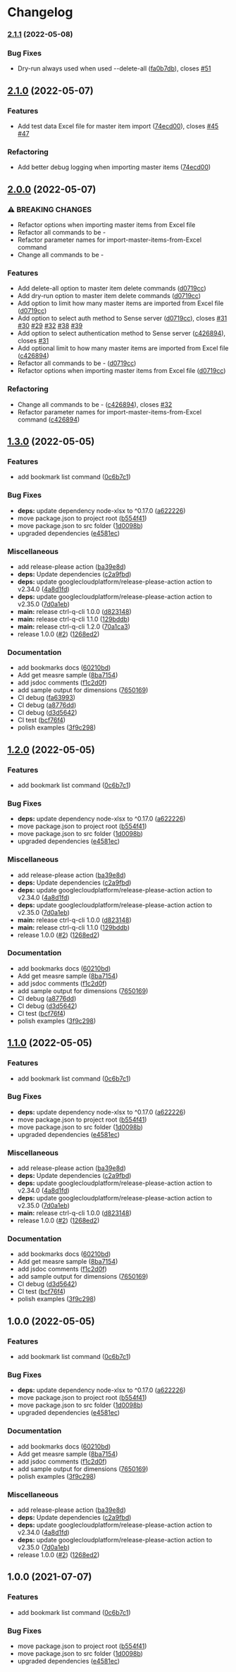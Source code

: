 # Changelog

### [2.1.1](https://github.com/ptarmiganlabs/ctrl-q-cli/compare/ctrl-q-cli-v2.1.0...ctrl-q-cli-v2.1.1) (2022-05-08)


### Bug Fixes

* Dry-run always used when used --delete-all ([fa0b7db](https://github.com/ptarmiganlabs/ctrl-q-cli/commit/fa0b7dbca8716fe649ac79fa34cc760235470f1e)), closes [#51](https://github.com/ptarmiganlabs/ctrl-q-cli/issues/51)

## [2.1.0](https://github.com/ptarmiganlabs/ctrl-q-cli/compare/ctrl-q-cli-v2.0.0...ctrl-q-cli-v2.1.0) (2022-05-07)


### Features

* Add test data Excel file for master item import ([74ecd00](https://github.com/ptarmiganlabs/ctrl-q-cli/commit/74ecd00a541c6e1fd50e0c94525bdbc32b98c6c1)), closes [#45](https://github.com/ptarmiganlabs/ctrl-q-cli/issues/45) [#47](https://github.com/ptarmiganlabs/ctrl-q-cli/issues/47)


### Refactoring

* Add better debug logging when importing master items ([74ecd00](https://github.com/ptarmiganlabs/ctrl-q-cli/commit/74ecd00a541c6e1fd50e0c94525bdbc32b98c6c1))

## [2.0.0](https://github.com/ptarmiganlabs/ctrl-q-cli/compare/ctrl-q-cli-v1.3.0...ctrl-q-cli-v2.0.0) (2022-05-07)


### ⚠ BREAKING CHANGES

* Refactor options when importing master items from Excel file
* Refactor all commands to be <entity>-<verb>
* Refactor parameter names for import-master-items-from-Excel command
* Change all commands to be <entity>-<verb>

### Features

* Add delete-all option to master item delete commands ([d0719cc](https://github.com/ptarmiganlabs/ctrl-q-cli/commit/d0719cc8b3dcc9aef46fc1d61749948edabe6230))
* Add dry-run option to master item delete commands ([d0719cc](https://github.com/ptarmiganlabs/ctrl-q-cli/commit/d0719cc8b3dcc9aef46fc1d61749948edabe6230))
* Add option to limit how many master items are imported from Excel file ([d0719cc](https://github.com/ptarmiganlabs/ctrl-q-cli/commit/d0719cc8b3dcc9aef46fc1d61749948edabe6230))
* Add option to select auth method to Sense server ([d0719cc](https://github.com/ptarmiganlabs/ctrl-q-cli/commit/d0719cc8b3dcc9aef46fc1d61749948edabe6230)), closes [#31](https://github.com/ptarmiganlabs/ctrl-q-cli/issues/31) [#30](https://github.com/ptarmiganlabs/ctrl-q-cli/issues/30) [#29](https://github.com/ptarmiganlabs/ctrl-q-cli/issues/29) [#32](https://github.com/ptarmiganlabs/ctrl-q-cli/issues/32) [#38](https://github.com/ptarmiganlabs/ctrl-q-cli/issues/38) [#39](https://github.com/ptarmiganlabs/ctrl-q-cli/issues/39)
* Add option to select authentication method to Sense server ([c426894](https://github.com/ptarmiganlabs/ctrl-q-cli/commit/c42689442a7262e4186c04f5b9c2a8c0e3755ed9)), closes [#31](https://github.com/ptarmiganlabs/ctrl-q-cli/issues/31)
* Add optional limit to how many master items are imported from Excel file ([c426894](https://github.com/ptarmiganlabs/ctrl-q-cli/commit/c42689442a7262e4186c04f5b9c2a8c0e3755ed9))
* Refactor all commands to be <entity>-<verb> ([d0719cc](https://github.com/ptarmiganlabs/ctrl-q-cli/commit/d0719cc8b3dcc9aef46fc1d61749948edabe6230))
* Refactor options when importing master items from Excel file ([d0719cc](https://github.com/ptarmiganlabs/ctrl-q-cli/commit/d0719cc8b3dcc9aef46fc1d61749948edabe6230))


### Refactoring

* Change all commands to be <entity>-<verb> ([c426894](https://github.com/ptarmiganlabs/ctrl-q-cli/commit/c42689442a7262e4186c04f5b9c2a8c0e3755ed9)), closes [#32](https://github.com/ptarmiganlabs/ctrl-q-cli/issues/32)
* Refactor parameter names for import-master-items-from-Excel command ([c426894](https://github.com/ptarmiganlabs/ctrl-q-cli/commit/c42689442a7262e4186c04f5b9c2a8c0e3755ed9))

## [1.3.0](https://github.com/ptarmiganlabs/ctrl-q-cli/compare/ctrl-q-cli-v1.2.0...ctrl-q-cli-v1.3.0) (2022-05-05)


### Features

* add bookmark list command ([0c6b7c1](https://github.com/ptarmiganlabs/ctrl-q-cli/commit/0c6b7c1e2664a627bf9febcab7009b0500d705a6))


### Bug Fixes

* **deps:** update dependency node-xlsx to ^0.17.0 ([a622226](https://github.com/ptarmiganlabs/ctrl-q-cli/commit/a6222266c4e2751788686ab2a8d9eb9cf08e67f7))
* move package.json to project root ([b554f41](https://github.com/ptarmiganlabs/ctrl-q-cli/commit/b554f414a241b588504bf53e103a6f55961160aa))
* move package.json to src folder ([1d0098b](https://github.com/ptarmiganlabs/ctrl-q-cli/commit/1d0098b8b8b42e348c2c066ea6580bbb976520e3))
* upgraded dependencies ([e4581ec](https://github.com/ptarmiganlabs/ctrl-q-cli/commit/e4581ec3f2ffe9737d7444d0f1a23f06003d16d3))


### Miscellaneous

* add release-please action ([ba39e8d](https://github.com/ptarmiganlabs/ctrl-q-cli/commit/ba39e8df80729a33545dc07fbc9001e56dfd8c1c))
* **deps:** Update dependencies ([c2a9fbd](https://github.com/ptarmiganlabs/ctrl-q-cli/commit/c2a9fbd04fad4c11eb1c93570af2db467ac41ccd))
* **deps:** update googlecloudplatform/release-please-action action to v2.34.0 ([4a8d1fd](https://github.com/ptarmiganlabs/ctrl-q-cli/commit/4a8d1fd544ac1babc34396b34d47a6238d7aaa9c))
* **deps:** update googlecloudplatform/release-please-action action to v2.35.0 ([7d0a1eb](https://github.com/ptarmiganlabs/ctrl-q-cli/commit/7d0a1eb9d21bb925ddd6e2183622bbd0b473b10f))
* **main:** release ctrl-q-cli 1.0.0 ([d823148](https://github.com/ptarmiganlabs/ctrl-q-cli/commit/d82314821a5289a2939b302512b0814c42eb4b69))
* **main:** release ctrl-q-cli 1.1.0 ([129bddb](https://github.com/ptarmiganlabs/ctrl-q-cli/commit/129bddbb34c4e7fefc383fc3e5f31025f38b0c6c))
* **main:** release ctrl-q-cli 1.2.0 ([70a1ca3](https://github.com/ptarmiganlabs/ctrl-q-cli/commit/70a1ca3ac597cd021dd3eecbe55ce3d1baaa7355))
* release 1.0.0 ([#2](https://github.com/ptarmiganlabs/ctrl-q-cli/issues/2)) ([1268ed2](https://github.com/ptarmiganlabs/ctrl-q-cli/commit/1268ed2e9cb375431bc1ef54231e7f70f490447b))


### Documentation

* add bookmarks docs ([60210bd](https://github.com/ptarmiganlabs/ctrl-q-cli/commit/60210bd0a799e1eab0ac102c4a2830af857ce8ce))
* Add get measre sample ([8ba7154](https://github.com/ptarmiganlabs/ctrl-q-cli/commit/8ba715495e8e62e4c2dcbe8e2a5e9659158084ab))
* add jsdoc comments ([f1c2d0f](https://github.com/ptarmiganlabs/ctrl-q-cli/commit/f1c2d0f10efb67c9b74dbd0979b811b3769e54dd))
* add sample output for dimensions ([7650169](https://github.com/ptarmiganlabs/ctrl-q-cli/commit/76501698bccb6824bec2a1498660a27f9f79f4fd))
* CI debug ([fa63993](https://github.com/ptarmiganlabs/ctrl-q-cli/commit/fa6399360e9ba8606b698948c8bbabc8b62a9ff9))
* CI debug ([a8776dd](https://github.com/ptarmiganlabs/ctrl-q-cli/commit/a8776ddc65c065aef6361af04285d73a9ce4cf1c))
* CI debug ([d3d5642](https://github.com/ptarmiganlabs/ctrl-q-cli/commit/d3d56429033fc0e950e4c4add975946cccb6a5e4))
* CI test ([bcf76f4](https://github.com/ptarmiganlabs/ctrl-q-cli/commit/bcf76f40b6b2037989efe60c2d6d732f091807d1))
* polish examples ([3f9c298](https://github.com/ptarmiganlabs/ctrl-q-cli/commit/3f9c298abf5836d2bfd0ed86e884c3a6bb4efd6c))

## [1.2.0](https://github.com/ptarmiganlabs/ctrl-q-cli/compare/ctrl-q-cli-v1.1.0...ctrl-q-cli-v1.2.0) (2022-05-05)


### Features

* add bookmark list command ([0c6b7c1](https://github.com/ptarmiganlabs/ctrl-q-cli/commit/0c6b7c1e2664a627bf9febcab7009b0500d705a6))


### Bug Fixes

* **deps:** update dependency node-xlsx to ^0.17.0 ([a622226](https://github.com/ptarmiganlabs/ctrl-q-cli/commit/a6222266c4e2751788686ab2a8d9eb9cf08e67f7))
* move package.json to project root ([b554f41](https://github.com/ptarmiganlabs/ctrl-q-cli/commit/b554f414a241b588504bf53e103a6f55961160aa))
* move package.json to src folder ([1d0098b](https://github.com/ptarmiganlabs/ctrl-q-cli/commit/1d0098b8b8b42e348c2c066ea6580bbb976520e3))
* upgraded dependencies ([e4581ec](https://github.com/ptarmiganlabs/ctrl-q-cli/commit/e4581ec3f2ffe9737d7444d0f1a23f06003d16d3))


### Miscellaneous

* add release-please action ([ba39e8d](https://github.com/ptarmiganlabs/ctrl-q-cli/commit/ba39e8df80729a33545dc07fbc9001e56dfd8c1c))
* **deps:** Update dependencies ([c2a9fbd](https://github.com/ptarmiganlabs/ctrl-q-cli/commit/c2a9fbd04fad4c11eb1c93570af2db467ac41ccd))
* **deps:** update googlecloudplatform/release-please-action action to v2.34.0 ([4a8d1fd](https://github.com/ptarmiganlabs/ctrl-q-cli/commit/4a8d1fd544ac1babc34396b34d47a6238d7aaa9c))
* **deps:** update googlecloudplatform/release-please-action action to v2.35.0 ([7d0a1eb](https://github.com/ptarmiganlabs/ctrl-q-cli/commit/7d0a1eb9d21bb925ddd6e2183622bbd0b473b10f))
* **main:** release ctrl-q-cli 1.0.0 ([d823148](https://github.com/ptarmiganlabs/ctrl-q-cli/commit/d82314821a5289a2939b302512b0814c42eb4b69))
* **main:** release ctrl-q-cli 1.1.0 ([129bddb](https://github.com/ptarmiganlabs/ctrl-q-cli/commit/129bddbb34c4e7fefc383fc3e5f31025f38b0c6c))
* release 1.0.0 ([#2](https://github.com/ptarmiganlabs/ctrl-q-cli/issues/2)) ([1268ed2](https://github.com/ptarmiganlabs/ctrl-q-cli/commit/1268ed2e9cb375431bc1ef54231e7f70f490447b))


### Documentation

* add bookmarks docs ([60210bd](https://github.com/ptarmiganlabs/ctrl-q-cli/commit/60210bd0a799e1eab0ac102c4a2830af857ce8ce))
* Add get measre sample ([8ba7154](https://github.com/ptarmiganlabs/ctrl-q-cli/commit/8ba715495e8e62e4c2dcbe8e2a5e9659158084ab))
* add jsdoc comments ([f1c2d0f](https://github.com/ptarmiganlabs/ctrl-q-cli/commit/f1c2d0f10efb67c9b74dbd0979b811b3769e54dd))
* add sample output for dimensions ([7650169](https://github.com/ptarmiganlabs/ctrl-q-cli/commit/76501698bccb6824bec2a1498660a27f9f79f4fd))
* CI debug ([a8776dd](https://github.com/ptarmiganlabs/ctrl-q-cli/commit/a8776ddc65c065aef6361af04285d73a9ce4cf1c))
* CI debug ([d3d5642](https://github.com/ptarmiganlabs/ctrl-q-cli/commit/d3d56429033fc0e950e4c4add975946cccb6a5e4))
* CI test ([bcf76f4](https://github.com/ptarmiganlabs/ctrl-q-cli/commit/bcf76f40b6b2037989efe60c2d6d732f091807d1))
* polish examples ([3f9c298](https://github.com/ptarmiganlabs/ctrl-q-cli/commit/3f9c298abf5836d2bfd0ed86e884c3a6bb4efd6c))

## [1.1.0](https://github.com/ptarmiganlabs/ctrl-q-cli/compare/ctrl-q-cli-v1.0.0...ctrl-q-cli-v1.1.0) (2022-05-05)


### Features

* add bookmark list command ([0c6b7c1](https://github.com/ptarmiganlabs/ctrl-q-cli/commit/0c6b7c1e2664a627bf9febcab7009b0500d705a6))


### Bug Fixes

* **deps:** update dependency node-xlsx to ^0.17.0 ([a622226](https://github.com/ptarmiganlabs/ctrl-q-cli/commit/a6222266c4e2751788686ab2a8d9eb9cf08e67f7))
* move package.json to project root ([b554f41](https://github.com/ptarmiganlabs/ctrl-q-cli/commit/b554f414a241b588504bf53e103a6f55961160aa))
* move package.json to src folder ([1d0098b](https://github.com/ptarmiganlabs/ctrl-q-cli/commit/1d0098b8b8b42e348c2c066ea6580bbb976520e3))
* upgraded dependencies ([e4581ec](https://github.com/ptarmiganlabs/ctrl-q-cli/commit/e4581ec3f2ffe9737d7444d0f1a23f06003d16d3))


### Miscellaneous

* add release-please action ([ba39e8d](https://github.com/ptarmiganlabs/ctrl-q-cli/commit/ba39e8df80729a33545dc07fbc9001e56dfd8c1c))
* **deps:** Update dependencies ([c2a9fbd](https://github.com/ptarmiganlabs/ctrl-q-cli/commit/c2a9fbd04fad4c11eb1c93570af2db467ac41ccd))
* **deps:** update googlecloudplatform/release-please-action action to v2.34.0 ([4a8d1fd](https://github.com/ptarmiganlabs/ctrl-q-cli/commit/4a8d1fd544ac1babc34396b34d47a6238d7aaa9c))
* **deps:** update googlecloudplatform/release-please-action action to v2.35.0 ([7d0a1eb](https://github.com/ptarmiganlabs/ctrl-q-cli/commit/7d0a1eb9d21bb925ddd6e2183622bbd0b473b10f))
* **main:** release ctrl-q-cli 1.0.0 ([d823148](https://github.com/ptarmiganlabs/ctrl-q-cli/commit/d82314821a5289a2939b302512b0814c42eb4b69))
* release 1.0.0 ([#2](https://github.com/ptarmiganlabs/ctrl-q-cli/issues/2)) ([1268ed2](https://github.com/ptarmiganlabs/ctrl-q-cli/commit/1268ed2e9cb375431bc1ef54231e7f70f490447b))


### Documentation

* add bookmarks docs ([60210bd](https://github.com/ptarmiganlabs/ctrl-q-cli/commit/60210bd0a799e1eab0ac102c4a2830af857ce8ce))
* Add get measre sample ([8ba7154](https://github.com/ptarmiganlabs/ctrl-q-cli/commit/8ba715495e8e62e4c2dcbe8e2a5e9659158084ab))
* add jsdoc comments ([f1c2d0f](https://github.com/ptarmiganlabs/ctrl-q-cli/commit/f1c2d0f10efb67c9b74dbd0979b811b3769e54dd))
* add sample output for dimensions ([7650169](https://github.com/ptarmiganlabs/ctrl-q-cli/commit/76501698bccb6824bec2a1498660a27f9f79f4fd))
* CI debug ([d3d5642](https://github.com/ptarmiganlabs/ctrl-q-cli/commit/d3d56429033fc0e950e4c4add975946cccb6a5e4))
* CI test ([bcf76f4](https://github.com/ptarmiganlabs/ctrl-q-cli/commit/bcf76f40b6b2037989efe60c2d6d732f091807d1))
* polish examples ([3f9c298](https://github.com/ptarmiganlabs/ctrl-q-cli/commit/3f9c298abf5836d2bfd0ed86e884c3a6bb4efd6c))

## 1.0.0 (2022-05-05)


### Features

* add bookmark list command ([0c6b7c1](https://github.com/ptarmiganlabs/ctrl-q-cli/commit/0c6b7c1e2664a627bf9febcab7009b0500d705a6))


### Bug Fixes

* **deps:** update dependency node-xlsx to ^0.17.0 ([a622226](https://github.com/ptarmiganlabs/ctrl-q-cli/commit/a6222266c4e2751788686ab2a8d9eb9cf08e67f7))
* move package.json to project root ([b554f41](https://github.com/ptarmiganlabs/ctrl-q-cli/commit/b554f414a241b588504bf53e103a6f55961160aa))
* move package.json to src folder ([1d0098b](https://github.com/ptarmiganlabs/ctrl-q-cli/commit/1d0098b8b8b42e348c2c066ea6580bbb976520e3))
* upgraded dependencies ([e4581ec](https://github.com/ptarmiganlabs/ctrl-q-cli/commit/e4581ec3f2ffe9737d7444d0f1a23f06003d16d3))


### Documentation

* add bookmarks docs ([60210bd](https://github.com/ptarmiganlabs/ctrl-q-cli/commit/60210bd0a799e1eab0ac102c4a2830af857ce8ce))
* Add get measre sample ([8ba7154](https://github.com/ptarmiganlabs/ctrl-q-cli/commit/8ba715495e8e62e4c2dcbe8e2a5e9659158084ab))
* add jsdoc comments ([f1c2d0f](https://github.com/ptarmiganlabs/ctrl-q-cli/commit/f1c2d0f10efb67c9b74dbd0979b811b3769e54dd))
* add sample output for dimensions ([7650169](https://github.com/ptarmiganlabs/ctrl-q-cli/commit/76501698bccb6824bec2a1498660a27f9f79f4fd))
* polish examples ([3f9c298](https://github.com/ptarmiganlabs/ctrl-q-cli/commit/3f9c298abf5836d2bfd0ed86e884c3a6bb4efd6c))


### Miscellaneous

* add release-please action ([ba39e8d](https://github.com/ptarmiganlabs/ctrl-q-cli/commit/ba39e8df80729a33545dc07fbc9001e56dfd8c1c))
* **deps:** Update dependencies ([c2a9fbd](https://github.com/ptarmiganlabs/ctrl-q-cli/commit/c2a9fbd04fad4c11eb1c93570af2db467ac41ccd))
* **deps:** update googlecloudplatform/release-please-action action to v2.34.0 ([4a8d1fd](https://github.com/ptarmiganlabs/ctrl-q-cli/commit/4a8d1fd544ac1babc34396b34d47a6238d7aaa9c))
* **deps:** update googlecloudplatform/release-please-action action to v2.35.0 ([7d0a1eb](https://github.com/ptarmiganlabs/ctrl-q-cli/commit/7d0a1eb9d21bb925ddd6e2183622bbd0b473b10f))
* release 1.0.0 ([#2](https://github.com/ptarmiganlabs/ctrl-q-cli/issues/2)) ([1268ed2](https://github.com/ptarmiganlabs/ctrl-q-cli/commit/1268ed2e9cb375431bc1ef54231e7f70f490447b))

## 1.0.0 (2021-07-07)


### Features

* add bookmark list command ([0c6b7c1](https://www.github.com/ptarmiganlabs/ctrl-q-cli/commit/0c6b7c1e2664a627bf9febcab7009b0500d705a6))


### Bug Fixes

* move package.json to project root ([b554f41](https://www.github.com/ptarmiganlabs/ctrl-q-cli/commit/b554f414a241b588504bf53e103a6f55961160aa))
* move package.json to src folder ([1d0098b](https://www.github.com/ptarmiganlabs/ctrl-q-cli/commit/1d0098b8b8b42e348c2c066ea6580bbb976520e3))
* upgraded dependencies ([e4581ec](https://www.github.com/ptarmiganlabs/ctrl-q-cli/commit/e4581ec3f2ffe9737d7444d0f1a23f06003d16d3))
